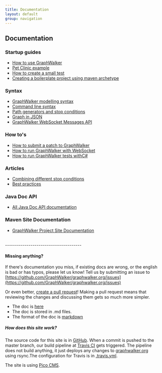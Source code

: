 ```yaml
---
title: Documentation
layout: default
group: navigation
---
```


## Documentation

### Startup guides
* [How to use GraphWalker](/docs/workflow.html)
* [Pet Clinic example](/docs/pet_clinic.html)
* [How to create a small test](/docs/howto_create_a_small_test.html)
* [Creating a boilerplate project using maven archetype](/docs/maven_archetype.html)

### Syntax
* [GraphWalker modelling syntax](/docs/gw_model_syntax.html)
* [Command line syntax](/docs/command_line_syntax.html)
* [Path generators and stop conditions](/docs/path_generators_and_stop_conditions.html)
* [Graph in JSON](/docs/json_graph.html)
* [GraphWalker WebSocket Messages API](/docs/websocket_api.html)

### How to's
* [How to submit a patch to GraphWalker](/docs/how_to_submit_a_patch_to_graphwalker.html)
* [How to run GraphWalker with WebSocket](/docs/how_to_run_gw_with_websockets.html)
* [How to run GraphWalker tests withC#](/docs/how_to_run_tests_with_c_sharp.html)

### Articles
* [Combining different stop conditions](/docs/combining_different_stop_conditions.html)
* [Best practices](/docs/bestpractices.html)

### Java Doc API
* [All Java Doc API documentation](/archive/apidocs/index.html)

### Maven Site Documentation
* [GraphWalker Project Site Documentation](/archive/site/index.html)

<br>
---------------------------------------

#### Missing anything?
If there's documentation you miss, if existing docs are wrong, or the english is bad or has typos, please let us know! Tell us by submitting an issue to [https://github.com/GraphWalker/graphwalker.org/issues](https://github.com/GraphWalker/graphwalker.org/issues)

Or even better, [create a pull request](https://help.github.com/articles/creating-a-pull-request)! Making a pull request means that reviewing the changes and discussing them gets so much more simpler.

* The doc is [here](https://github.com/GraphWalker/graphwalker.org/tree/master/content)
* The doc is stored in .md files. 
* The format of the doc is [markdown](http://en.wikipedia.org/wiki/Markdown)

##### How does this site work?
The source code for this site is in [GitHub](https://github.com/GraphWalker/graphwalker.org/). When a commit is pushed to the master branch, our build pipeline at [Travis CI](https://travis-ci.org/GraphWalker/graphwalker.org) gets triggered. The pipeline does not build anything, it just deploys any changes to [graphwalker.org](http://graphwalker.org) using rsync.The configuration for Travis is in [.travis.yml](https://github.com/GraphWalker/graphwalker.org/blob/master/.travis.yml).

The site is using [Pico CMS](http://picocms.org/).
